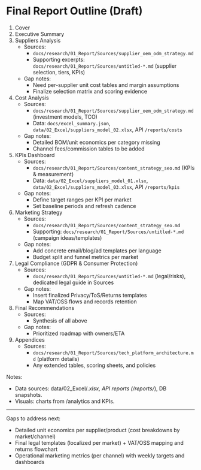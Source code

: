 # Final Report Outline (Draft)

1. Cover
2. Executive Summary
3. Suppliers Analysis
   - Sources:
     - `docs/research/01_Report/Sources/supplier_oem_odm_strategy.md`
     - Supporting excerpts: `docs/research/01_Report/Sources/untitled-*.md` (supplier selection, tiers, KPIs)
   - Gap notes:
     - Need per-supplier unit cost tables and margin assumptions
     - Finalize selection matrix and scoring evidence
4. Cost Analysis
   - Sources:
     - `docs/research/01_Report/Sources/supplier_oem_odm_strategy.md` (investment models, TCO)
     - Data: `docs/excel_summary.json`, `data/02_Excel/suppliers_model_02.xlsx`, API `/reports/costs`
   - Gap notes:
     - Detailed BOM/unit economics per category missing
     - Channel fees/commission tables to be added
5. KPIs Dashboard
   - Sources:
     - `docs/research/01_Report/Sources/content_strategy_seo.md` (KPIs & measurement)
     - Data: `data/02_Excel/suppliers_model_01.xlsx`, `data/02_Excel/suppliers_model_03.xlsx`, API `/reports/kpis`
   - Gap notes:
     - Define target ranges per KPI per market
     - Set baseline periods and refresh cadence
6. Marketing Strategy
   - Sources:
     - `docs/research/01_Report/Sources/content_strategy_seo.md`
     - Supporting: `docs/research/01_Report/Sources/untitled-*.md` (campaign ideas/templates)
   - Gap notes:
     - Add concrete email/blog/ad templates per language
     - Budget split and funnel metrics per market
7. Legal Compliance (GDPR & Consumer Protection)
   - Sources:
     - `docs/research/01_Report/Sources/untitled-*.md` (legal/risks), dedicated legal guide in Sources
   - Gap notes:
     - Insert finalized Privacy/ToS/Returns templates
     - Map VAT/OSS flows and records retention
8. Final Recommendations
   - Sources:
     - Synthesis of all above
   - Gap notes:
     - Prioritized roadmap with owners/ETA
9. Appendices
   - Sources:
     - `docs/research/01_Report/Sources/tech_platform_architecture.md` (platform details)
     - Any extended tables, scoring sheets, and policies

Notes:
- Data sources: data/02_Excel/*.xlsx, API reports (/reports/*), DB snapshots.
- Visuals: charts from /analytics and KPIs.

---

Gaps to address next:
- Detailed unit economics per supplier/product (cost breakdowns by market/channel)
- Final legal templates (localized per market) + VAT/OSS mapping and returns flowchart
- Operational marketing metrics (per channel) with weekly targets and dashboards
